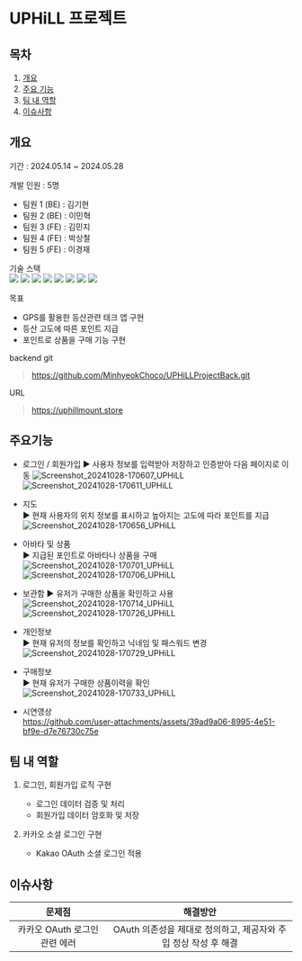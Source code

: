 # UPHiLL 프로젝트
## 목차
1. [개요](#개요)
2. [주요 기능](#주요기능)
3. [팀 내 역할](#팀-내-역할)
4. [이슈사항](#이슈사항)

## 개요
 기간 : 2024.05.14 ~ 2024.05.28 <br>

 개발 인원 : 5명 
 - 팀원 1 (BE) : 김기현
 - 팀원 2 (BE) : 이민혁
 - 팀원 3 (FE) : 김민지
 - 팀원 4 (FE) : 박상철
 - 팀원 5 (FE) : 이경재

기술 스택   
<img src="https://img.shields.io/badge/CSS3-1572B6?style=for-the-badge&logo=CSS3&logoColor=white"> <img src="https://img.shields.io/badge/HTML-D0654C?style=for-the-badge&logo=HTML5&logoColor=white"> <img src="https://img.shields.io/badge/JavaScript-F7DF1E?style=for-the-badge&logo=JavaScript&logoColor=black"> <img src="https://img.shields.io/badge/Typescript-3D6AAC?style=for-the-badge&logo=Typescript&logoColor=white"> <img src="https://img.shields.io/badge/node.js-339933?style=for-the-badge&logo=Node.js&logoColor=white"> 
<img src="https://img.shields.io/badge/-NestJs-ea2845?style=for-the-badge&logo=nestjs&logoColor=white"> <img src="https://img.shields.io/badge/Sequelize-52B0E7?style=for-the-badge&logo=sequelize&labelColor=52B0E7&logoColor=FFF"> <img src="https://shields.io/badge/MySQL-blue?logo=mysql&style=for-the-badge&logoColor=white&labelColor=blue"> 


목표
 - GPS를 활용한 등산관련 태크 앱 구현
 - 등산 고도에 따른 포인트 지급
 - 포인트로 상품을 구매 기능 구현 

backend git 
> https://github.com/MinhyeokChoco/UPHiLLProjectBack.git

URL
> https://uphillmount.store

## 주요기능
 - 로그인 / 회원가입
  ► 사용자 정보를 입력받아 저장하고 인증받아 다음 페이지로 이동
   ![Screenshot_20241028-170607_UPHiLL](https://github.com/user-attachments/assets/761cea0e-b4ba-49cf-91e1-52e58ef08348)
   ![Screenshot_20241028-170611_UPHiLL](https://github.com/user-attachments/assets/e6ca54b6-274b-4be8-96e0-81bab3c267c2)


  
 - 지도   
  ► 현재 사용자의 위치 정보를 표시하고 높아지는 고도에 따라 포인트를 지급
   ![Screenshot_20241028-170656_UPHiLL](https://github.com/user-attachments/assets/f07109bc-a793-45ca-af36-d55326d2b403)



 - 아바타 및 상품   
  ► 지급된 포인트로 아바타나 상품을 구매
   ![Screenshot_20241028-170701_UPHiLL](https://github.com/user-attachments/assets/ce8fefc7-4910-4b28-8605-625bbfc5f401)
   ![Screenshot_20241028-170706_UPHiLL](https://github.com/user-attachments/assets/06252a03-c2f8-4594-8ee1-16a38480e79a)



 - 보관함
  ► 유저가 구매한 상품을 확인하고 사용
   ![Screenshot_20241028-170714_UPHiLL](https://github.com/user-attachments/assets/fb8383de-aeb3-4795-ba61-f8d436101226)
   ![Screenshot_20241028-170726_UPHiLL](https://github.com/user-attachments/assets/740bc37f-9a78-408a-b647-6f2fb6e28596)



 - 개인정보   
  ► 현재 유저의 정보를 확인하고 닉네임 및 패스워드 변경
   ![Screenshot_20241028-170729_UPHiLL](https://github.com/user-attachments/assets/eaa00357-267e-4a50-a730-8b7d2dfdf5c1)
   

 
 - 구매정보   
  ► 현재 유저가 구매한 상품이력을 확인
   ![Screenshot_20241028-170733_UPHiLL](https://github.com/user-attachments/assets/0af3d666-560f-4f16-9318-35011f7e2606)



 - 시연영상   
  https://github.com/user-attachments/assets/39ad9a06-8995-4e51-bf9e-d7e76730c75e



## 팀 내 역할
 1) 로그인, 회원가입 로직 구현
    - 로그인 데이터 검증 및 처리
    - 회원가입 데이터 암호화 및 저장
      
 2) 카카오 소셜 로그인 구현
    - Kakao OAuth 소셜 로그인 적용
   
 
## 이슈사항
| 문제점 | 해결방안 |
|:---:|:---:|
  카카오 OAuth 로그인 관련 에러  | OAuth 의존성을 제대로 정의하고, 제공자와 주입 정상 작성 후 해결 |
